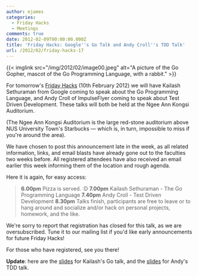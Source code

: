 ```yaml
---
author: ejames
categories:
  - Friday Hacks
  - Meetings
comments: true
date: 2012-02-09T00:00:00.000Z
title: 'Friday Hacks: Google''s Go Talk and Andy Croll''s TDD Talk'
url: /2012/02/friday-hacks-17
---
```


{{< imglink src="/img/2012/02/image00.jpeg" alt="A picture of the Go Gopher, mascot of the Go Programming Language, with a rabbit." >}}

For tomorrow's <a href="/fridayhacks/">Friday Hacks</a> (10th February 2012) we will have Kailash Sethuraman from Google coming to speak about the Go Programming Language, and Andy Croll of ImpulseFlyer coming to speak about Test Driven Development. These talks will both be held at the Ngee Ann Kongsi Auditorium.

(The Ngee Ann Kongsi Auditorium is the large red-stone auditorium above NUS University Town's Starbucks &mdash; which is, in turn, impossible to miss if you're around the area).

We have chosen to post this announcement late in the week, as all related information, links, and email blasts have already gone out to the faculties two weeks before. All registered attendees have also received an email earlier this week informing them of the location and rough agenda.

Here it is again, for easy access:
<blockquote><strong>6.00pm</strong> Pizza is served. :D
<strong>7.00pm</strong> Kailash Sethuraman - The Go Programming Language
<strong>7.40pm</strong> Andy Croll - Test Driven Development
<strong>8.30pm</strong> Talks finish, participants are free to leave or to hang around and socialize and/or hack on personal projects, homework, and the like.
</blockquote>
We're sorry to report that registration has closed for this talk, as we are oversubscribed. Tune it to our mailing list if you'd like early announcements for future Friday Hacks!

For those who have registered, see you there!

<strong>Update</strong>: here are the <a href="https://docs.google.com/presentation/d/1iV7m06ojm6vEe2BYbROeYSS8O6irBdbkFHK7SwdklxM/edit?pli=1&ndplr=1#slide=id.p18">slides</a> for Kailash's Go talk, and the <a href="//speakerdeck.com/u/andycroll/p/tdd-for-nus-hackers">slides</a> for Andy's TDD talk.
